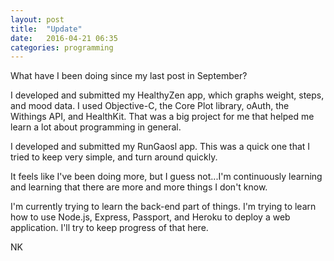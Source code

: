 ```yaml
---
layout: post
title:  "Update"
date:   2016-04-21 06:35
categories: programming
---
```


What have I been doing since my last post in September?

I developed and submitted my HealthyZen app, which graphs weight, steps, and mood data. I used Objective-C, the Core Plot library, oAuth, the Withings API, and HealthKit. That was a big project for me that helped me learn a lot about programming in general.

I developed and submitted my RunGaosl app. This was a quick one that I tried to keep very simple, and turn around quickly. 

It feels like I've been doing more, but I guess not...I'm continuously learning and learning that there are more and more things I don't know. 

I'm currently trying to learn the back-end part of things. I'm trying to learn how to use Node.js, Express, Passport, and Heroku to deploy a web application. I'll try to keep progress of that here. 

NK
